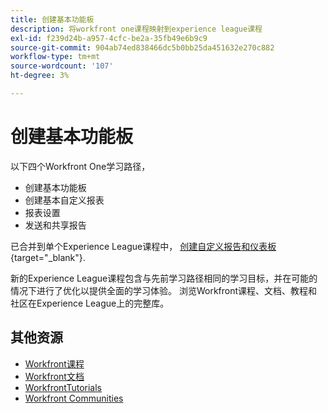 ```yaml
---
title: 创建基本功能板
description: 将workfront one课程映射到experience league课程
exl-id: f239d24b-a957-4cfc-be2a-35fb49e6b9c9
source-git-commit: 904ab74ed838466dc5b0bb25da451632e270c882
workflow-type: tm+mt
source-wordcount: '107'
ht-degree: 3%

---
```


# 创建基本功能板

以下四个Workfront One学习路径，

* 创建基本功能板
* 创建基本自定义报表
* 报表设置
* 发送和共享报告

已合并到单个Experience League课程中， [创建自定义报告和仪表板](https://experienceleague.adobe.com/?recommended=Workfront-U-1-2022.3.reporting){target="_blank"}.

新的Experience League课程包含与先前学习路径相同的学习目标，并在可能的情况下进行了优化以提供全面的学习体验。  浏览Workfront课程、文档、教程和社区在Experience League上的完整库。

## 其他资源

* [Workfront课程](https://experienceleague.adobe.com/?lang=en&amp;Solution=Workfront#courses)
* [Workfront文档](https://experienceleague.adobe.com/docs/workfront.html)
* [WorkfrontTutorials](https://experienceleague.adobe.com/docs/workfront-learn/tutorials-workfront/home.html)
* [Workfront Communities](https://experienceleaguecommunities.adobe.com/t5/workfront/ct-p/workfront)
